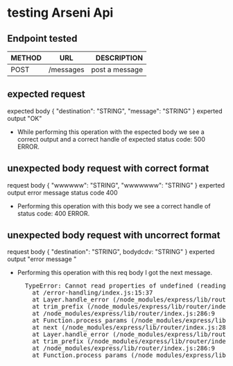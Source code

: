 # testing Arseni Api

## Endpoint tested

| METHOD |             URL              |       DESCRIPTION | 
| ------ | :--------------------------: | ----------------: |
| POST   |/messages                     | post a message    |

## expected request
expected body
{
  "destination": "STRING",
  "message": "STRING"
}
experted output
"OK"

- While performing this operation with the espected body we see a correct output and a correct
handle of expected status code: 500 ERROR.

## unexpected body request with correct format
request body
{
  "wwwwww": "STRING",
  "wwwwwww": "STRING"
}
experted output
error message status code 400

- Performing this operation with this body we see a correct handle of status code: 400 ERROR.

## unexpected body request with uncorrect format
request body
{
  "destination": "STRING",
  bodydcdv: "STRING"
}
experted output
"error message "

- Performing this operation with this req body I got the next message.
	
	<pre>
    TypeError: Cannot read properties of undefined (reading &#39;status&#39;)<br> &nbsp; &nbsp;at /error-handling/index.js:15:37<br> &nbsp; &nbsp;at Layer.handle_error (/node_modules/express/lib/router/layer.js:71:5)<br> &nbsp; &nbsp;at trim_prefix (/node_modules/express/lib/router/index.js:326:13)<br> &nbsp; &nbsp;at /node_modules/express/lib/router/index.js:286:9<br> &nbsp; &nbsp;at Function.process_params (/node_modules/express/lib/router/index.js:346:12)<br> &nbsp; &nbsp;at next (/node_modules/express/lib/router/index.js:280:10)<br> &nbsp; &nbsp;at Layer.handle_error (/node_modules/express/lib/router/layer.js:67:12)<br> &nbsp; &nbsp;at trim_prefix (/node_modules/express/lib/router/index.js:326:13)<br> &nbsp; &nbsp;at /node_modules/express/lib/router/index.js:286:9<br> &nbsp; &nbsp;at Function.process_params (/node_modules/express/lib/router/index.js:346:12)
  </pre>
   